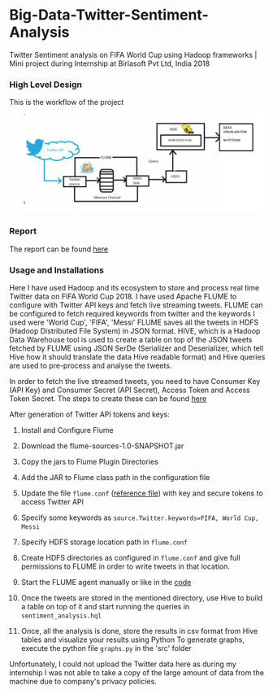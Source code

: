 # Big-Data-Twitter-Sentiment-Analysis
Twitter Sentiment analysis on FIFA World Cup using Hadoop frameworks | Mini project during Internship at Birlasoft Pvt Ltd, India 2018

### High Level Design
This is the workflow of the project
![**Workflow diagram**](https://github.com/nd265/Big-Data-Twitter-Sentiment-Analysis/blob/main/data/assets/workflow_diagram.png?raw=true)

### Report
The report can be found [here](https://github.com/nd265/Big-Data-Twitter-Sentiment-Analysis/blob/main/report/Report.pdf)

### Usage and Installations

Here I have used Hadoop and its ecosystem to store and process real time Twitter data on FIFA World Cup 2018. I have used Apache FLUME to configure with Twitter API keys and fetch live streaming tweets. FLUME can be configured to fetch required keywords from twitter and the keywords I used were 'World Cup', 'FIFA', 'Messi'
FLUME saves all the tweets in HDFS (Hadoop Distributed File System) in JSON format. HIVE, which is a Hadoop Data Warehouse tool is used to create a table on top of the JSON tweets fetched by FLUME using JSON SerDe (Serializer and Deserializer, which tell Hive how it should translate the data Hive readable format) and Hive queries are used to pre-process and analyse the tweets.

In order to fetch the live streamed tweets, you need to have Consumer Key (API Key) and Consumer Secret (API Secret), Access Token and Access Token Secret. The steps to create these can be found [here](https://developer.twitter.com/en/docs/authentication/oauth-2-0/bearer-tokens)

After generation of Twitter API tokens and keys:

  1) Install and Configure Flume
  2) Download the flume-sources-1.0-SNAPSHOT.jar
  3) Copy the jars to Flume Plugin Directories
  4) Add the JAR to Flume class path in the configuration file
  5) Update the file `flume.conf` ([reference file](https://github.com/nd265/Big-Data-Twitter-Sentiment-Analysis/blob/main/data/assets/flume.conf)) with key and secure tokens to access Twitter API
  6) Specify some keywords as `source.Twitter.keywords=FIFA, World Cup, Messi`
  7) Specify HDFS storage location path in `flume.conf`
  8) Create HDFS directories as configured in `flume.conf` and give full permissions to FLUME in order to write tweets in that location.

  9) Start the FLUME agent manually or like in the [code](https://github.com/nd265/Big-Data-Twitter-Sentiment-Analysis/blob/main/src/sentiment_analysis.hql)
  10) Once the tweets are stored in the mentioned directory, use Hive to build a table on top of it and start running the queries in `sentiment_analysis.hql`

  11) Once, all the analysis is done, store the results in csv format from Hive tables and visualize your results using Python
To generate graphs, execute the python file `graphs.py` in the 'src' folder

Unfortunately, I could not upload the Twitter data here as during my internship I was not able to take a copy of the large amount of data from the machine due to company's privacy policies.
